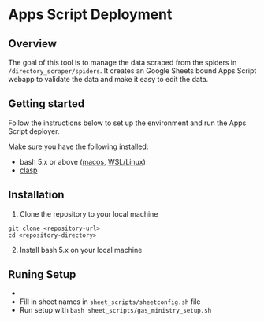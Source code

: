 # Apps Script Deployment

## Overview
The goal of this tool is to manage the data scraped from the spiders in `/directory_scraper/spiders`. It creates an Google Sheets bound Apps Script webapp to validate the data and make it easy to edit the data.


## Getting started
Follow the instructions below to set up the environment and run the Apps Script deployer.

Make sure you have the following installed:
- bash 5.x or above ([macos](https://medium.com/@sisiliang/watch-out-these-details-when-upgrading-to-bash-5-on-mac-m1-m2-56bcabcfc549), [WSL/Linux](https://linux.die.net/man/8/apt-get))
- [clasp](https://www.npmjs.com/package/@google/clasp#deploy)


## Installation
1. Clone the repository to your local machine
```
git clone <repository-url>
cd <repository-directory>
```

2. Install bash 5.x on your local machine


## Runing Setup
- 
- Fill in sheet names in `sheet_scripts/sheetconfig.sh` file
- Run setup with `bash sheet_scripts/gas_ministry_setup.sh`